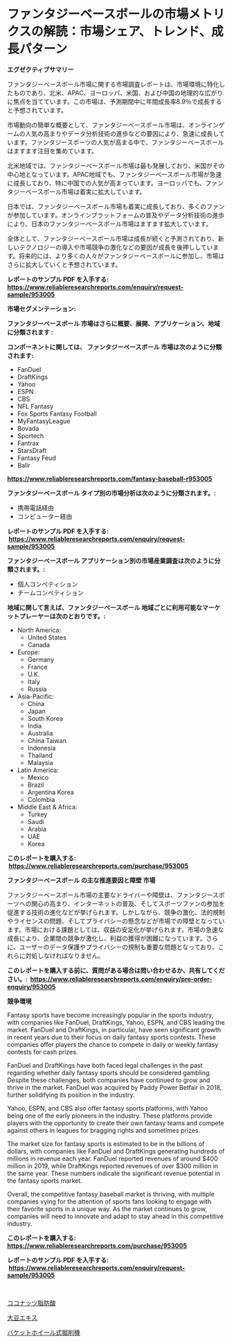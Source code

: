 <p><h1>ファンタジーベースボールの市場メトリクスの解読：市場シェア、トレンド、成長パターン</h1></p><p><strong>エグゼクティブサマリー</strong></p>
<p><p>ファンタジーベースボール市場に関する市場調査レポートは、市場環境に特化したものであり、北米、APAC、ヨーロッパ、米国、および中国の地理的な広がりに焦点を当てています。この市場は、予測期間中に年間成長率8.9％で成長すると予想されています。</p><p>市場動向の簡単な概要として、ファンタジーベースボール市場は、オンラインゲームの人気の高まりやデータ分析技術の進歩などの要因により、急速に成長しています。ファンタジースポーツの人気が高まる中で、ファンタジーベースボールはますます注目を集めています。</p><p>北米地域では、ファンタジーベースボール市場は最も発展しており、米国がその中心地となっています。APAC地域でも、ファンタジーベースボール市場が急速に成長しており、特に中国での人気が高まっています。ヨーロッパでも、ファンタジーベースボール市場は着実に拡大しています。</p><p>日本では、ファンタジーベースボール市場も着実に成長しており、多くのファンが参加しています。オンラインプラットフォームの普及やデータ分析技術の進歩により、日本のファンタジーベースボール市場はますます拡大しています。</p><p>全体として、ファンタジーベースボール市場は成長が続くと予測されており、新しいテクノロジーの導入や市場競争の激化などの要因が成長を後押ししています。将来的には、より多くの人々がファンタジーベースボールに参加し、市場はさらに拡大していくと予想されています。</p></p>
<p><strong>レポートのサンプル PDF を入手する: <a href="https://www.reliableresearchreports.com/enquiry/request-sample/953005">https://www.reliableresearchreports.com/enquiry/request-sample/953005</a></strong></p>
<p><strong>市場セグメンテーション:</strong></p>
<p><strong> ファンタジーベースボール 市場はさらに概要、展開、アプリケーション、地域に分類されます :</strong></p>
<p><strong>コンポーネントに関しては、 ファンタジーベースボール 市場は次のように分類されます: &nbsp;</strong></p>
<p><ul><li>FanDuel</li><li>DraftKings</li><li>Yahoo</li><li>ESPN</li><li>CBS</li><li>NFL Fantasy</li><li>Fox Sports Fantasy Football</li><li>MyFantasyLeague</li><li>Bovada</li><li>Sportech</li><li>Fantrax</li><li>StarsDraft</li><li>Fantasy Feud</li><li>Ballr</li></ul></p>
<p><strong><a href="https://www.reliableresearchreports.com/fantasy-baseball-r953005">https://www.reliableresearchreports.com/fantasy-baseball-r953005</a></strong></p>
<p><strong> ファンタジーベースボール タイプ別の市場分析は次のように分類されます。:</strong></p>
<p><ul><li>携帯電話経由</li><li>コンピューター経由</li></ul></p>
<p><strong>レポートのサンプル PDF を入手する: &nbsp;<a href="https://www.reliableresearchreports.com/enquiry/request-sample/953005">https://www.reliableresearchreports.com/enquiry/request-sample/953005</a></strong></p>
<p><strong> ファンタジーベースボール アプリケーション別の市場産業調査は次のように分類されます。:</strong></p>
<p><ul><li>個人コンペティション</li><li>チームコンペティション</li></ul></p>
<p><strong>地域に関して言えば、ファンタジーベースボール 地域ごとに利用可能なマーケットプレーヤーは次のとおりです。:</strong></p>
<p><ul>
    <li>
        North America:
        <ul>
            <li>United States</li>
            <li>Canada</li>
        </ul>
    </li>
    <li>
        Europe:
        <ul>
            <li>Germany</li>
            <li>France</li>
            <li>U.K.</li>
            <li>Italy</li>
            <li>Russia</li>
        </ul>
    </li>
    <li>
        Asia-Pacific:
        <ul>
            <li>China</li>
            <li>Japan</li>
            <li>South Korea</li>
            <li>India</li>
            <li>Australia</li>
            <li>China Taiwan</li>
            <li>Indonesia</li>
            <li>Thailand</li>
            <li>Malaysia</li>
        </ul>
    </li>
    <li>
        Latin America:
        <ul>
            <li>Mexico</li>
            <li>Brazil</li>
            <li>Argentina Korea</li>
            <li>Colombia</li>
        </ul>
    </li>
    <li>
        Middle East & Africa:
        <ul>
            <li>Turkey</li>
            <li>Saudi</li>
            <li>Arabia</li>
            <li>UAE</li>
            <li>Korea</li>
        </ul>
    </li>
    </ul></p>
<p><strong>このレポートを購入する: &nbsp;<a href="https://www.reliableresearchreports.com/purchase/953005">https://www.reliableresearchreports.com/purchase/953005</a></strong></p>
<p><strong>ファンタジーベースボール の主な推進要因と障壁 市場</strong></p>
<p><p>ファンタジーベースボール市場の主要なドライバーや障壁は、ファンタジースポーツへの関心の高まり、インターネットの普及、そしてスポーツファンの参加を促進する技術の進化などが挙げられます。しかしながら、競争の激化、法的規制やライセンスの問題、そしてプライバシーの懸念などが市場での障壁となっています。市場における課題としては、収益の安定化が挙げられます。市場の急速な成長により、企業間の競争が激化し、利益の獲得が困難になっています。さらに、ユーザーのデータ保護やプライバシーの規制も重要な問題となっており、これらに対処しなければなりません。</p></p>
<p><strong>このレポートを購入する前に、質問がある場合は問い合わせるか、共有してください。:&nbsp; <a href="https://www.reliableresearchreports.com/enquiry/pre-order-enquiry/953005">https://www.reliableresearchreports.com/enquiry/pre-order-enquiry/953005</a></strong></p>
<p><strong>競争環境</strong></p>
<p><p>Fantasy sports have become increasingly popular in the sports industry, with companies like FanDuel, DraftKings, Yahoo, ESPN, and CBS leading the market. FanDuel and DraftKings, in particular, have seen significant growth in recent years due to their focus on daily fantasy sports contests. These companies offer players the chance to compete in daily or weekly fantasy contests for cash prizes.</p><p>FanDuel and DraftKings have both faced legal challenges in the past regarding whether daily fantasy sports should be considered gambling. Despite these challenges, both companies have continued to grow and thrive in the market. FanDuel was acquired by Paddy Power Betfair in 2018, further solidifying its position in the industry.</p><p>Yahoo, ESPN, and CBS also offer fantasy sports platforms, with Yahoo being one of the early pioneers in the industry. These platforms provide players with the opportunity to create their own fantasy teams and compete against others in leagues for bragging rights and sometimes prizes.</p><p>The market size for fantasy sports is estimated to be in the billions of dollars, with companies like FanDuel and DraftKings generating hundreds of millions in revenue each year. FanDuel reported revenues of around $400 million in 2019, while DraftKings reported revenues of over $300 million in the same year. These numbers indicate the significant revenue potential in the fantasy sports market.</p><p>Overall, the competitive fantasy baseball market is thriving, with multiple companies vying for the attention of sports fans looking to engage with their favorite sports in a unique way. As the market continues to grow, companies will need to innovate and adapt to stay ahead in this competitive industry.</p></p>
<p><strong>このレポートを購入する: &nbsp; <a href="https://www.reliableresearchreports.com/purchase/953005">https://www.reliableresearchreports.com/purchase/953005</a></strong></p>
<p><strong>レポートのサンプル PDF を入手する: &nbsp;<a href="https://www.reliableresearchreports.com/enquiry/request-sample/953005">https://www.reliableresearchreports.com/enquiry/request-sample/953005</a></strong><strong></strong></p>
<p>&nbsp;</p>
<p><p><a href="https://medium.com/@jordanilliamson678678/%E3%82%B3%E3%82%B3%E3%83%8A%E3%83%83%E3%83%84%E8%84%82%E8%82%AA%E9%85%B8%E5%B8%82%E5%A0%B4%E3%81%AE%E5%88%86%E6%9E%90-%E3%82%B0%E3%83%AD%E3%83%BC%E3%83%90%E3%83%AB%E7%94%A3%E6%A5%AD%E3%81%AE%E8%A6%8B%E8%A7%A3%E3%81%A8%E4%BA%88%E6%B8%AC-2024%E5%B9%B4%E3%81%8B%E3%82%892031%E5%B9%B4-ca03fec7aca9">ココナッツ脂肪酸</a></p><p><a href="https://medium.com/@diegomoen2016/%E5%A4%A7%E8%B1%86%E3%82%A8%E3%82%AD%E3%82%B9%E5%B8%82%E5%A0%B4%E3%81%AE%E3%82%A4%E3%83%B3%E3%82%B5%E3%82%A4%E3%83%88-%E5%B8%82%E5%A0%B4%E5%8B%95%E5%90%91-%E6%88%90%E9%95%B7-2024%E5%B9%B4%E3%81%8B%E3%82%892031%E5%B9%B4%E3%81%BE%E3%81%A7%E3%81%AE%E4%BA%88%E6%B8%AC-cd08297852bd">大豆エキス</a></p><p><a href="https://github.com/Sophiaard2003/Market-Research-Report-List-1/blob/main/360806027695.md">バケットホイール式掘削機</a></p></p>
